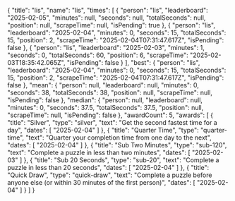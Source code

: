 {
  "title": "lis",
  "name": "lis",
  "times": [
    {
      "person": "lis",
      "leaderboard": "2025-02-05",
      "minutes": null,
      "seconds": null,
      "totalSeconds": null,
      "position": null,
      "scrapeTime": null,
      "isPending": true
    },
    {
      "person": "lis",
      "leaderboard": "2025-02-04",
      "minutes": 0,
      "seconds": 15,
      "totalSeconds": 15,
      "position": 2,
      "scrapeTime": "2025-02-04T07:31:47.617Z",
      "isPending": false
    },
    {
      "person": "lis",
      "leaderboard": "2025-02-03",
      "minutes": 1,
      "seconds": 0,
      "totalSeconds": 60,
      "position": 6,
      "scrapeTime": "2025-02-03T18:35:42.065Z",
      "isPending": false
    }
  ],
  "best": {
    "person": "lis",
    "leaderboard": "2025-02-04",
    "minutes": 0,
    "seconds": 15,
    "totalSeconds": 15,
    "position": 2,
    "scrapeTime": "2025-02-04T07:31:47.617Z",
    "isPending": false
  },
  "mean": {
    "person": null,
    "leaderboard": null,
    "minutes": 0,
    "seconds": 38,
    "totalSeconds": 38,
    "position": null,
    "scrapeTime": null,
    "isPending": false
  },
  "median": {
    "person": null,
    "leaderboard": null,
    "minutes": 0,
    "seconds": 37.5,
    "totalSeconds": 37.5,
    "position": null,
    "scrapeTime": null,
    "isPending": false
  },
  "awardCount": 5,
  "awards": [
    {
      "title": "Silver",
      "type": "silver",
      "text": "Get the second fastest time for a day",
      "dates": [
        "2025-02-04"
      ]
    },
    {
      "title": "Quarter Time",
      "type": "quarter-time",
      "text": "Quarter your completion time from one day to the next",
      "dates": [
        "2025-02-04"
      ]
    },
    {
      "title": "Sub Two Minutes",
      "type": "sub-120",
      "text": "Complete a puzzle in less than two minutes",
      "dates": [
        "2025-02-03"
      ]
    },
    {
      "title": "Sub 20 Seconds",
      "type": "sub-20",
      "text": "Complete a puzzle in less than 20 seconds",
      "dates": [
        "2025-02-04"
      ]
    },
    {
      "title": "Quick Draw",
      "type": "quick-draw",
      "text": "Complete a puzzle before anyone else (or within 30 minutes of the first person)",
      "dates": [
        "2025-02-04"
      ]
    }
  ]
}